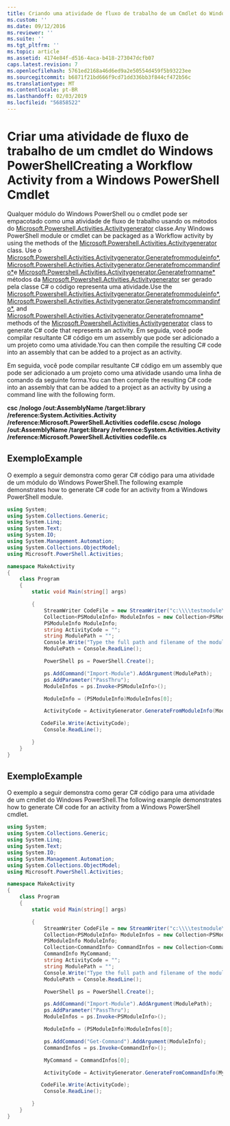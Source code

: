```yaml
---
title: Criando uma atividade de fluxo de trabalho de um Cmdlet do Windows PowerShell | Microsoft Docs
ms.custom: ''
ms.date: 09/12/2016
ms.reviewer: ''
ms.suite: ''
ms.tgt_pltfrm: ''
ms.topic: article
ms.assetid: 4174e84f-d516-4aca-b418-273047dcfb07
caps.latest.revision: 7
ms.openlocfilehash: 5761ed2168a46d6ed9a2e50554d459f5b93223ee
ms.sourcegitcommit: b6871f21bd666f9cd71dd336bb3f844cf472b56c
ms.translationtype: MT
ms.contentlocale: pt-BR
ms.lasthandoff: 02/03/2019
ms.locfileid: "56858522"
---
```

# <a name="creating-a-workflow-activity-from-a-windows-powershell-cmdlet"></a><span data-ttu-id="25d4a-102">Criar uma atividade de fluxo de trabalho de um cmdlet do Windows PowerShell</span><span class="sxs-lookup"><span data-stu-id="25d4a-102">Creating a Workflow Activity from a Windows PowerShell Cmdlet</span></span>

<span data-ttu-id="25d4a-103">Qualquer módulo do Windows PowerShell ou o cmdlet pode ser empacotado como uma atividade de fluxo de trabalho usando os métodos do [Microsoft.Powershell.Activities.Activitygenerator](/dotnet/api/Microsoft.PowerShell.Activities.ActivityGenerator) classe.</span><span class="sxs-lookup"><span data-stu-id="25d4a-103">Any Windows PowerShell module or cmdlet can be packaged as a Workflow activity by using the methods of the [Microsoft.Powershell.Activities.Activitygenerator](/dotnet/api/Microsoft.PowerShell.Activities.ActivityGenerator) class.</span></span> <span data-ttu-id="25d4a-104">Use o [Microsoft.Powershell.Activities.Activitygenerator.Generatefrommoduleinfo\*](/dotnet/api/Microsoft.PowerShell.Activities.ActivityGenerator.GenerateFromModuleInfo), [Microsoft.Powershell.Activities.Activitygenerator.Generatefromcommandinfo\*](/dotnet/api/Microsoft.PowerShell.Activities.ActivityGenerator.GenerateFromCommandInfo)e [Microsoft.Powershell.Activities.Activitygenerator.Generatefromname\*](/dotnet/api/Microsoft.PowerShell.Activities.ActivityGenerator.GenerateFromName) métodos da [Microsoft.Powershell.Activities.Activitygenerator](/dotnet/api/Microsoft.PowerShell.Activities.ActivityGenerator) ser gerado pela classe C# o código representa uma atividade.</span><span class="sxs-lookup"><span data-stu-id="25d4a-104">Use the [Microsoft.Powershell.Activities.Activitygenerator.Generatefrommoduleinfo\*](/dotnet/api/Microsoft.PowerShell.Activities.ActivityGenerator.GenerateFromModuleInfo), [Microsoft.Powershell.Activities.Activitygenerator.Generatefromcommandinfo\*](/dotnet/api/Microsoft.PowerShell.Activities.ActivityGenerator.GenerateFromCommandInfo), and [Microsoft.Powershell.Activities.Activitygenerator.Generatefromname\*](/dotnet/api/Microsoft.PowerShell.Activities.ActivityGenerator.GenerateFromName) methods of the [Microsoft.Powershell.Activities.Activitygenerator](/dotnet/api/Microsoft.PowerShell.Activities.ActivityGenerator) class to generate C# code that represents an activity.</span></span> <span data-ttu-id="25d4a-105">Em seguida, você pode compilar resultante C# código em um assembly que pode ser adicionado a um projeto como uma atividade.</span><span class="sxs-lookup"><span data-stu-id="25d4a-105">You can then compile the resulting C# code into an assembly that can be added to a project as an activity.</span></span>

<span data-ttu-id="25d4a-106">Em seguida, você pode compilar resultante C# código em um assembly que pode ser adicionado a um projeto como uma atividade usando uma linha de comando da seguinte forma.</span><span class="sxs-lookup"><span data-stu-id="25d4a-106">You can then compile the resulting C# code into an assembly that can be added to a project as an activity by using a command line with the following form.</span></span>

<span data-ttu-id="25d4a-107">**csc /nologo /out:AssemblyName /target:library /reference:System.Activities.Activity /reference:Microsoft.PowerShell.Activities codefile.cs**</span><span class="sxs-lookup"><span data-stu-id="25d4a-107">**csc /nologo /out:AssemblyName /target:library /reference:System.Activities.Activity /reference:Microsoft.PowerShell.Activities codefile.cs**</span></span>

## <a name="example"></a><span data-ttu-id="25d4a-108">Exemplo</span><span class="sxs-lookup"><span data-stu-id="25d4a-108">Example</span></span>

<span data-ttu-id="25d4a-109">O exemplo a seguir demonstra como gerar C# código para uma atividade de um módulo do Windows PowerShell.</span><span class="sxs-lookup"><span data-stu-id="25d4a-109">The following example demonstrates how to generate C# code for an activity from a Windows PowerShell module.</span></span>

```csharp
using System;
using System.Collections.Generic;
using System.Linq;
using System.Text;
using System.IO;
using System.Management.Automation;
using System.Collections.ObjectModel;
using Microsoft.PowerShell.Activities;

namespace MakeActivity
{
    class Program
    {
        static void Main(string[] args)

        {
            StreamWriter CodeFile = new StreamWriter("c:\\\\testmodule\\codefile.cs");
            Collection<PSModuleInfo> ModuleInfos = new Collection<PSModuleInfo> { };
            PSModuleInfo ModuleInfo;
            string ActivityCode = "";
            string ModulePath = "";
            Console.Write("Type the full path and filename of the module to process:");
            ModulePath = Console.ReadLine();

            PowerShell ps = PowerShell.Create();

            ps.AddCommand("Import-Module").AddArgument(ModulePath);
            ps.AddParameter("PassThru");
            ModuleInfos = ps.Invoke<PSModuleInfo>();

            ModuleInfo = (PSModuleInfo)ModuleInfos[0];

            ActivityCode = ActivityGenerator.GenerateFromModuleInfo(ModuleInfo, "MyNamespace").First<String>();

           CodeFile.Write(ActivityCode);
            Console.ReadLine();

        }
    }
}

```

## <a name="example"></a><span data-ttu-id="25d4a-110">Exemplo</span><span class="sxs-lookup"><span data-stu-id="25d4a-110">Example</span></span>

<span data-ttu-id="25d4a-111">O exemplo a seguir demonstra como gerar C# código para uma atividade de um cmdlet do Windows PowerShell.</span><span class="sxs-lookup"><span data-stu-id="25d4a-111">The following example demonstrates how to generate C# code for an activity from a Windows PowerShell cmdlet.</span></span>

```csharp
using System;
using System.Collections.Generic;
using System.Linq;
using System.Text;
using System.IO;
using System.Management.Automation;
using System.Collections.ObjectModel;
using Microsoft.PowerShell.Activities;

namespace MakeActivity
{
    class Program
    {
        static void Main(string[] args)

        {
            StreamWriter CodeFile = new StreamWriter("c:\\\\testmodule\\codefile.cs");
            Collection<PSModuleInfo> ModuleInfos = new Collection<PSModuleInfo> { };
            PSModuleInfo ModuleInfo;
            Collection<CommandInfo> CommandInfos = new Collection<CommandInfo> { };
            CommandInfo MyCommand;
            string ActivityCode = "";
            string ModulePath = "";
            Console.Write("Type the full path and filename of the module to process:");
            ModulePath = Console.ReadLine();

            PowerShell ps = PowerShell.Create();

            ps.AddCommand("Import-Module").AddArgument(ModulePath);
            ps.AddParameter("PassThru");
            ModuleInfos = ps.Invoke<PSModuleInfo>();

            ModuleInfo = (PSModuleInfo)ModuleInfos[0];

            ps.AddCommand("Get-Command").AddArgument(ModuleInfo);
            CommandInfos = ps.Invoke<CommandInfo>();

            MyCommand = CommandInfos[0];

            ActivityCode = ActivityGenerator.GenerateFromCommandInfo(MyCommand, "MyNamespace");

           CodeFile.Write(ActivityCode);
            Console.ReadLine();

        }
    }
}

```